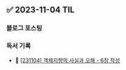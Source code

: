 ## ✅ 2023-11-04 TIL

### 블로그 포스팅

### 독서 기록

- 📝 [[231104] 객체지향의 사실과 오해 - 6장 작성](https://github.com/dahyen0o/development-books/commit/4fe0dc23ba03f7d48f42814d0421795a76385d4c)

